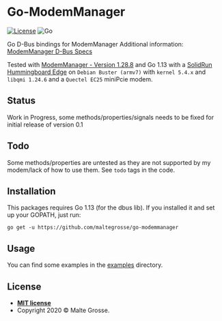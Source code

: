 Go-ModemManager
================
[![License](http://img.shields.io/:license-mit-blue.svg?style=flat-square)](http://badges.mit-license.org) ![Go](https://github.com/maltegrosse/go-modemmanager/workflows/Go/badge.svg) 

Go D-Bus bindings for ModemManager
Additional information: [ModemManager D-Bus Specs](https://www.freedesktop.org/software/ModemManager/api/1.12.0/ref-dbus.html)

Tested with [ModemManager - Version 1.28.8](https://gitlab.freedesktop.org/mobile-broadband/ModemManager) and Go 1.13
with a [SolidRun Hummingboard Edge](https://www.solid-run.com/nxp-family/hummingboard/) on `Debian Buster (armv7)` with `kernel 5.4.x` and `libqmi 1.24.6` and a `Quectel EC25` miniPcie modem.

## Status
Work in Progress, some methods/properties/signals needs to be fixed for initial release of version 0.1

## Todo
Some methods/properties are untested as they are not supported by my modem/lack of how to use them. See `todo` tags in the code.

## Installation

This packages requires Go 1.13 (for the dbus lib). If you installed it and set up your GOPATH, just run:

`go get -u https://github.com/maltegrosse/go-modemmanager`

## Usage

You can find some examples in the [examples](examples) directory.

## License


- **[MIT license](http://opensource.org/licenses/mit-license.php)**
- Copyright 2020 © Malte Grosse.